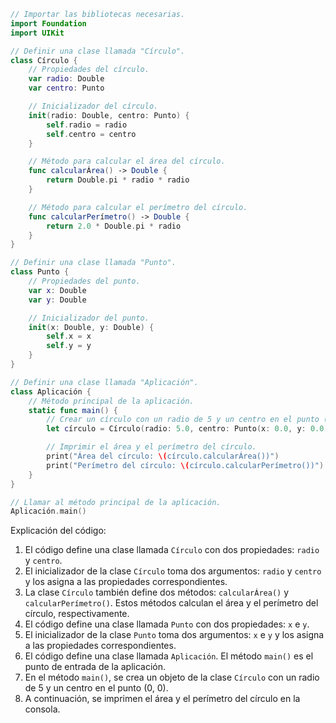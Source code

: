 ```swift
// Importar las bibliotecas necesarias.
import Foundation
import UIKit

// Definir una clase llamada "Círculo".
class Círculo {
    // Propiedades del círculo.
    var radio: Double
    var centro: Punto

    // Inicializador del círculo.
    init(radio: Double, centro: Punto) {
        self.radio = radio
        self.centro = centro
    }

    // Método para calcular el área del círculo.
    func calcularÁrea() -> Double {
        return Double.pi * radio * radio
    }

    // Método para calcular el perímetro del círculo.
    func calcularPerímetro() -> Double {
        return 2.0 * Double.pi * radio
    }
}

// Definir una clase llamada "Punto".
class Punto {
    // Propiedades del punto.
    var x: Double
    var y: Double

    // Inicializador del punto.
    init(x: Double, y: Double) {
        self.x = x
        self.y = y
    }
}

// Definir una clase llamada "Aplicación".
class Aplicación {
    // Método principal de la aplicación.
    static func main() {
        // Crear un círculo con un radio de 5 y un centro en el punto (0, 0).
        let círculo = Círculo(radio: 5.0, centro: Punto(x: 0.0, y: 0.0))

        // Imprimir el área y el perímetro del círculo.
        print("Área del círculo: \(círculo.calcularÁrea())")
        print("Perímetro del círculo: \(círculo.calcularPerímetro())")
    }
}

// Llamar al método principal de la aplicación.
Aplicación.main()
```

Explicación del código:

1. El código define una clase llamada `Círculo` con dos propiedades: `radio` y `centro`.
2. El inicializador de la clase `Círculo` toma dos argumentos: `radio` y `centro` y los asigna a las propiedades correspondientes.
3. La clase `Círculo` también define dos métodos: `calcularÁrea()` y `calcularPerímetro()`. Estos métodos calculan el área y el perímetro del círculo, respectivamente.
4. El código define una clase llamada `Punto` con dos propiedades: `x` e `y`.
5. El inicializador de la clase `Punto` toma dos argumentos: `x` e `y` y los asigna a las propiedades correspondientes.
6. El código define una clase llamada `Aplicación`. El método `main()` es el punto de entrada de la aplicación.
7. En el método `main()`, se crea un objeto de la clase `Círculo` con un radio de 5 y un centro en el punto (0, 0).
8. A continuación, se imprimen el área y el perímetro del círculo en la consola.